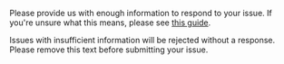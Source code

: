 Please provide us with enough information to respond to your issue. If you're unsure what this means, please see [this guide](https://github.com/saproto/saproto/wiki/Creating-Issues-101).

Issues with insufficient information will be rejected without a response. Please remove this text before submitting your issue.
